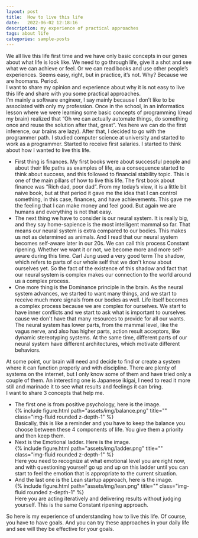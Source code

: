 ```yaml
---
layout: post
title:  How to live this life
date:   2022-06-02 12:18:16
description: my experience of practical approaches
tags: about life
categories: sample-posts
---
```

We all live this life first time and we have only basic concepts in our genes about what life is look like. We need to go through life, give it a shot and see what we can achieve or feel. Or we can read books and use other people’s experiences. Seems easy, right, but in practice, it’s not. Why? Because we are hoomans. Period.
<br>
I want to share my opinion and experience about why it is not easy to live this life and share with you some practical approaches.
<br>
I’m mainly a software engineer, I say mainly because I don’t like to be associated with only my profession. Once in the school, in an informatics lesson where we were learning some basic concepts of programming I(read my brain) realized that “Oh we can actually automate things, do something once and reuse the solution after that, great”. Yes here we can do the first inference, our brains are lazy). After that, I decided to go with the programmer path. I studied computer science at university and started to work as a programmer. Started to receive first salaries. I started to think about how I wanted to live this life.
<br>
<ul>
   <li>First thing is finances. My first books were about successful people and about their life paths as examples of life, as a consequence started to think about success, and this followed to financial stability topic. This is one of the main pillars of how to live this life. 
The first book about finance was “Rich dad, poor dad”. From my today’s view, it is a little bit naive book, but at that period it gave me the idea that I can control something, in this case, finances, and have achievements. This gave me the feeling that I can make money and feel good. But again we are humans and everything is not that easy.</li>
    <li>The next thing we have to consider is our neural system. It is really big, and they say home-sapience is the most intelligent mammal so far. That means our neural system is extra compared to our bodies. This makes us not as determined as animals. And I read that our neural system becomes self-aware later in our 20s. We can call this process Constant ripening. Whether we want it or not, we become more and more self-aware during this time. Carl Jung used a very good term The shadow, which refers to parts of our whole self that we don't know about ourselves yet. So the fact of the existence of this shadow and fact that our neural system is complex makes our connection to the world around us a complex process.</li>
    <li>One more thing is the Dominance principle in the brain. As the neural system advances, we started to want many things, and we start to receive much more signals from our bodies as well.
Life itself becomes a complex process because we are complex for ourselves. We start to have inner conflicts and we start to ask what is important to ourselves cause we don't have that many resources to provide for all our wants. The neural system has lower parts, from the mammal level, like the vagus nerve, and also has higher parts, action result acceptors, like dynamic stereotyping systems. At the same time, different parts of our neural system have different architectures, which motivate different behaviors.</li>
</ul>
At some point, our brain will need and decide to find or create a system where it can function properly and with discipline. There are plenty of systems on the internet, but I only know some of them and have tried only a couple of them. An interesting one is Japanese ikigai, I need to read it more still and marinade it to see what results and feelings it can bring.
<br>
I want to share 3 concepts that help me.
<br>
<ul>
    <li>The first one is from positive psychology, here is the image. 
<div class="row">
    <div class="col-sm mt-3 mt-md-0">
        {% include figure.html path="assets/img/balance.png" title="" class="img-fluid rounded z-depth-1" %}
    </div>
</div>
Basically, this is like a reminder and you have to keep the balance you choose between these 4 components of life. You give them a priority and then keep them. </li>
    <li>Next is the Emotional ladder. Here is the image. 
<div class="row">
    <div class="col-sm mt-3 mt-md-0">
        {% include figure.html path="assets/img/ladder.png" title="" class="img-fluid rounded z-depth-1" %}
    </div>
</div>
Here you need to recognize at what emotional level you are right now, and with questioning yourself go up and up on this ladder until you can start to feel the emotion that is appropriate to the current situation.</li>
    <li>And the last one is the Lean startup approach, here is the image. 
<div class="row">
    <div class="col-sm mt-3 mt-md-0">
        {% include figure.html path="assets/img/lean.png" title="" class="img-fluid rounded z-depth-1" %}
    </div>
</div>
Here you are acting iteratively and delivering results without judging yourself. This is the same Constant ripening approach.</li>
</ul>
So here is my experience of understanding how to live this life. Of course, you have to have goals. And you can try these approaches in your daily life and see will they be effective for your goals.
